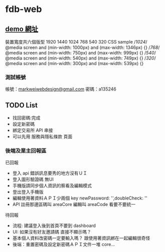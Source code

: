 # fdb-web

## [demo 網址](https://livepower0815.github.io/fdb-web/dist/)

裝置寬度共六個版型 1920 1440 1024 768 540 320
CSS sample
/*1024*/
@media screen and (min-width: 1000px) and (max-width: 1346px) {}
/*768*/
@media screen and (min-width: 750px) and (max-width: 999px) {}
/*540*/
@media screen and (min-width: 540px) and (max-width: 749px) {}
/*320*/
@media screen and (min-width: 300px) and (max-width: 539px) {}

### 測試帳號
帳號：markweiwebdesign@gmail.com
密碼：a135246

## TODO List
- 找回密碼:完成
- 設定新密碼
- 綁定交易所 API 串接
- 可以先用 服務與隱私條款 頁面
### 後端及業主回報區
已回報
- 登入 api 錯誤訊息要秀的地方沒有ＵＩ
- 登入圖形驗證碼 無UI
- 手機版請同步個人資訊的察看及編輯模式
- 登出登入手機版
- 編輯使用著資料ＡＰＩ少兩個 key newPassword: '',doubleCheck: ''
- API 註冊那邊區碼叫 areaCore 編輯叫 areaCode 看要不要統一

待回報
- 流程: 建議登入後到首頁不要到 dashboard
- UI: 如果沒有好友邀請碼 直接不顯示嗎？
- 基本個人資料改密碼一定要輸入嗎？ 跟使用著資訊綁在一起編輯很奇怪
- 後端：重置密碼及設定新密碼ＡＰＩ文件一堆 core...